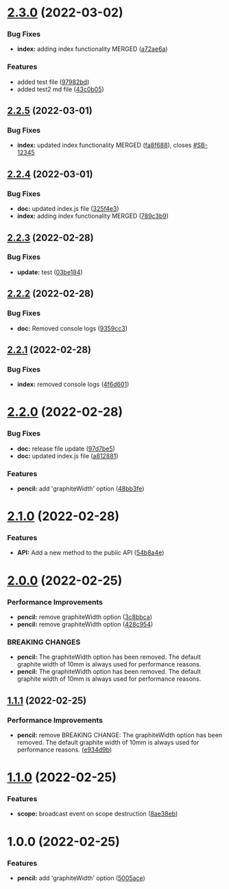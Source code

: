 # [2.3.0](https://github.com/vaibhavbhuva/semantic-release-demo-app/compare/v2.2.5...v2.3.0) (2022-03-02)


### Bug Fixes

* **index:** adding index functionality MERGED ([a72ae6a](https://github.com/vaibhavbhuva/semantic-release-demo-app/commit/a72ae6a8f6e457d4ed315982bd24599fdc332a01))


### Features

* added test file ([97982bd](https://github.com/vaibhavbhuva/semantic-release-demo-app/commit/97982bdf7370eb02fe566985e7cde8112031768a))
* added test2 md file  ([43c0b05](https://github.com/vaibhavbhuva/semantic-release-demo-app/commit/43c0b0528612b2ac83dd6a9d9451a8cb01487bf5))

## [2.2.5](https://github.com/vaibhavbhuva/semantic-release-demo-app/compare/v2.2.4...v2.2.5) (2022-03-01)


### Bug Fixes

* **index:** updated index functionality MERGED ([fa8f688](https://github.com/vaibhavbhuva/semantic-release-demo-app/commit/fa8f6881398b1956fb7460276e575b9f62fdd026)), closes [#SB-12345](https://github.com/vaibhavbhuva/semantic-release-demo-app/issues/SB-12345)

## [2.2.4](https://github.com/vaibhavbhuva/semantic-release-demo-app/compare/v2.2.3...v2.2.4) (2022-03-01)


### Bug Fixes

* **doc:** updated index.js file ([325f4e3](https://github.com/vaibhavbhuva/semantic-release-demo-app/commit/325f4e38ba6f4f2eafcb83103f6d5e9dd76a2a63))
* **index:** adding index functionality MERGED ([789c3b9](https://github.com/vaibhavbhuva/semantic-release-demo-app/commit/789c3b9727663ab26eecb0b61d867e091635b0d2))

## [2.2.3](https://github.com/vaibhavbhuva/semantic-release-demo-app/compare/v2.2.2...v2.2.3) (2022-02-28)


### Bug Fixes

* **update:** test ([03be184](https://github.com/vaibhavbhuva/semantic-release-demo-app/commit/03be184ad186e4629481277a80d3c872cece1837))

## [2.2.2](https://github.com/vaibhavbhuva/semantic-release-demo-app/compare/v2.2.1...v2.2.2) (2022-02-28)


### Bug Fixes

* **doc:** Removed console logs ([9359cc3](https://github.com/vaibhavbhuva/semantic-release-demo-app/commit/9359cc353c0ba3e6d5dbff7c9f107abe87c399ca))

## [2.2.1](https://github.com/vaibhavbhuva/semantic-release-demo-app/compare/v2.2.0...v2.2.1) (2022-02-28)


### Bug Fixes

* **index:** removed console logs ([4f6d601](https://github.com/vaibhavbhuva/semantic-release-demo-app/commit/4f6d601c71527ca50f42f6f8db2a25473d3f1b3d))

# [2.2.0](https://github.com/vaibhavbhuva/semantic-release-demo-app/compare/v2.1.0...v2.2.0) (2022-02-28)


### Bug Fixes

* **doc:** release file update ([97d7be5](https://github.com/vaibhavbhuva/semantic-release-demo-app/commit/97d7be5fe80162efe0ba61b548d403ac91b6864f))
* **doc:** updated index.js file ([a812881](https://github.com/vaibhavbhuva/semantic-release-demo-app/commit/a8128817b08ec83806d16af02716e336b36a995f))


### Features

* **pencil:** add 'graphiteWidth' option ([48bb3fe](https://github.com/vaibhavbhuva/semantic-release-demo-app/commit/48bb3fe0a96a85abf821b457c96fc8d7e9543cab))

# [2.1.0](https://github.com/vaibhavbhuva/semantic-release-demo-app/compare/v2.0.0...v2.1.0) (2022-02-28)


### Features

* **API:** Add a new method to the public API ([54b8a4e](https://github.com/vaibhavbhuva/semantic-release-demo-app/commit/54b8a4ec2f08d8ca196a1ca89145fe43793d7e79))

# [2.0.0](https://github.com/vaibhavbhuva/semantic-release-demo-app/compare/v1.1.1...v2.0.0) (2022-02-25)


### Performance Improvements

* **pencil:** remove graphiteWidth option ([3c8bbca](https://github.com/vaibhavbhuva/semantic-release-demo-app/commit/3c8bbcaea13795c31c5fdf7ac66bfb426e9d9025))
* **pencil:** remove graphiteWidth option   ([428c954](https://github.com/vaibhavbhuva/semantic-release-demo-app/commit/428c954a90462e163071e9810cdf7ded55d615ba))


### BREAKING CHANGES

* **pencil:** The graphiteWidth option has been removed. 
The default graphite width of 10mm is always used for performance reasons.
* **pencil:** The graphiteWidth option has been removed. The default graphite width of 10mm is always used for performance reasons.

## [1.1.1](https://github.com/vaibhavbhuva/semantic-release-demo-app/compare/v1.1.0...v1.1.1) (2022-02-25)


### Performance Improvements

* **pencil:** remove  BREAKING CHANGE: The graphiteWidth option has been removed. The default graphite width of 10mm is always used for performance reasons. ([e934d9b](https://github.com/vaibhavbhuva/semantic-release-demo-app/commit/e934d9bff14d9ffcb3a24809c5409820aef8a539))

# [1.1.0](https://github.com/vaibhavbhuva/semantic-release-demo-app/compare/v1.0.0...v1.1.0) (2022-02-25)


### Features

* **scope:** broadcast event on scope destruction ([8ae38eb](https://github.com/vaibhavbhuva/semantic-release-demo-app/commit/8ae38eba5ff34263f3e9b1a9c6ea2bc4760c942c))

# 1.0.0 (2022-02-25)


### Features

* **pencil:** add 'graphiteWidth' option ([5005ace](https://github.com/vaibhavbhuva/semantic-release-demo-app/commit/5005aceeeb7239c7b4935601fffc47bc3b449399))
